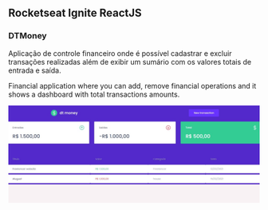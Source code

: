 ## Rocketseat Ignite ReactJS

### DTMoney

Aplicação de controle financeiro onde é possível cadastrar e excluir transações realizadas além de exibir um sumário com os valores totais de entrada e saída.

Financial application where you can add, remove financial operations and it shows a dashboard with total transactions amounts.

<img
  src="https://raw.githubusercontent.com/luizmn/dtmoney/master/public/screen_1.jpg"
  alt="DtMoney Screen"
/>
